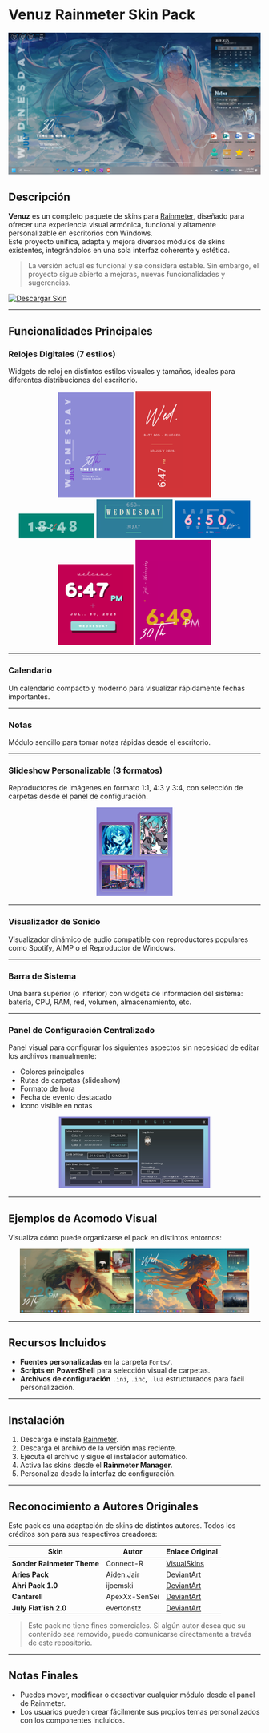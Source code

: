 # Venuz Rainmeter Skin Pack

![Preview Principal](./Examples/preview_main.png)

## Descripción

**Venuz** es un completo paquete de skins para [Rainmeter](https://www.rainmeter.net/), diseñado para ofrecer una experiencia visual armónica, funcional y altamente personalizable en escritorios con Windows.  
Este proyecto unifica, adapta y mejora diversos módulos de skins existentes, integrándolos en una sola interfaz coherente y estética.

> La versión actual es funcional y se considera estable. Sin embargo, el proyecto sigue abierto a mejoras, nuevas funcionalidades y sugerencias.

[![Descargar Skin](https://img.shields.io/badge/Descargar_la_ultima_versión-00aaff?style=for-the-badge&logo=rainmeter&logoColor=white)](./versiones/venuzPackV1.4.rmskin)

---

## Funcionalidades Principales

### Relojes Digitales (7 estilos)

Widgets de reloj en distintos estilos visuales y tamaños, ideales para diferentes distribuciones del escritorio.

<div align="center">
  <img src="./Examples/reloj1.png" width="30%">
  <img src="./Examples/reloj2.png" width="30%">
  <br>
  <img src="./Examples/reloj4.png" width="30%">
  <img src="./Examples/reloj5.png" width="30%">
  <img src="./Examples/reloj6.png" width="30%">
  <br>
  <img src="./Examples/reloj3.png" width="30%">
  <img src="./Examples/reloj7.png" width="30%">
</div>

---

### Calendario

Un calendario compacto y moderno para visualizar rápidamente fechas importantes.

---

### Notas

Módulo sencillo para tomar notas rápidas desde el escritorio.

---

### Slideshow Personalizable (3 formatos)

Reproductores de imágenes en formato 1:1, 4:3 y 3:4, con selección de carpetas desde el panel de configuración.

<div align="center">
  <img src="./Examples/slideshow.png" width="30%">
</div>

---

### Visualizador de Sonido

Visualizador dinámico de audio compatible con reproductores populares como Spotify, AIMP o el Reproductor de Windows.

---

### Barra de Sistema

Una barra superior (o inferior) con widgets de información del sistema: batería, CPU, RAM, red, volumen, almacenamiento, etc.


---

### Panel de Configuración Centralizado

Panel visual para configurar los siguientes aspectos sin necesidad de editar los archivos manualmente:

- Colores principales
- Rutas de carpetas (slideshow)
- Formato de hora
- Fecha de evento destacado
- Icono visible en notas

<div align="center">
  <img src="./Examples/settings.png" width="60%">
</div>

---

## Ejemplos de Acomodo Visual

Visualiza cómo puede organizarse el pack en distintos entornos:

<div align="center">
  <img src="./Examples/example1.png" width="45%">
  <img src="./Examples/example2.png" width="45%">
</div>

---

## Recursos Incluidos

- **Fuentes personalizadas** en la carpeta `Fonts/`.
- **Scripts en PowerShell** para selección visual de carpetas.
- **Archivos de configuración** `.ini`, `.inc`, `.lua` estructurados para fácil personalización.

---

## Instalación

1. Descarga e instala [Rainmeter](https://www.rainmeter.net/).
2. Descarga el archivo de la versión mas reciente.
3. Ejecuta el archivo y sigue el instalador automático.
4. Activa las skins desde el **Rainmeter Manager**.
5. Personaliza desde la interfaz de configuración.

---

## Reconocimiento a Autores Originales

Este pack es una adaptación de skins de distintos autores. Todos los créditos son para sus respectivos creadores:

| Skin | Autor | Enlace Original |
|------|-------|-----------------|
| **Sonder Rainmeter Theme** | Connect-R | [VisualSkins](https://visualskins.com/skin/sonder) |
| **Aries Pack** | Aiden.Jair | [DeviantArt](https://www.deviantart.com/aidendrew/art/Aries-Pack-903982509) |
| **Ahri Pack 1.0** | ijoemski | [DeviantArt](https://www.deviantart.com/ijoemski/art/Ahri-Pack-1-0-375008587) |
| **Cantarell** | ApexXx-SenSei | [DeviantArt](https://www.deviantart.com/apexxx-sensei/art/Cantarell-770482237) |
| **July Flat'ish 2.0** | evertonstz | [DeviantArt](https://www.deviantart.com/evertonstz/art/July-Flat-ish-2-0-429262245) |

> Este pack no tiene fines comerciales. Si algún autor desea que su contenido sea removido, puede comunicarse directamente a través de este repositorio.

---

## Notas Finales

- Puedes mover, modificar o desactivar cualquier módulo desde el panel de Rainmeter.
- Los usuarios pueden crear fácilmente sus propios temas personalizados con los componentes incluidos.

